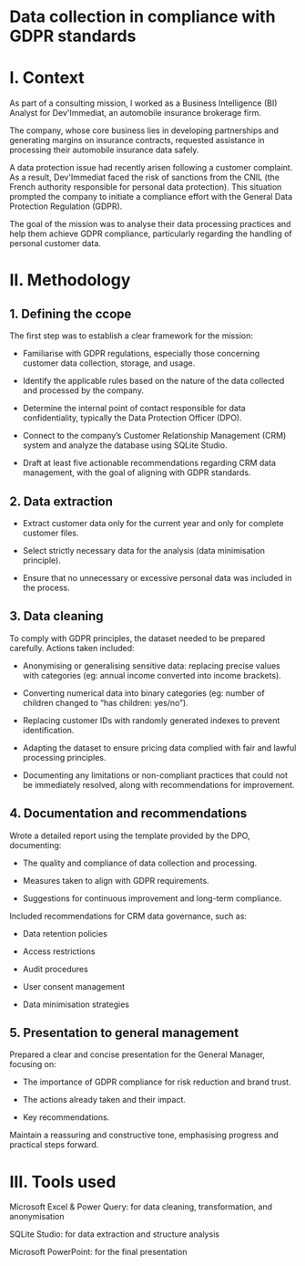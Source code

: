 # Data collection in compliance with GDPR standards
# I. Context
As part of a consulting mission, I worked as a Business Intelligence (BI) Analyst for Dev'Immediat, an automobile insurance brokerage firm.

The company, whose core business lies in developing partnerships and generating margins on insurance contracts, requested assistance in processing their automobile insurance data safely.

A data protection issue had recently arisen following a customer complaint. As a result, Dev'Immediat faced the risk of sanctions from the CNIL (the French authority responsible for personal data protection). This situation prompted the company to initiate a compliance effort with the General Data Protection Regulation (GDPR).

The goal of the mission was to analyse their data processing practices and help them achieve GDPR compliance, particularly regarding the handling of personal customer data.

# II. Methodology
## 1. Defining the ccope
The first step was to establish a clear framework for the mission:

- Familiarise with GDPR regulations, especially those concerning customer data collection, storage, and usage.

- Identify the applicable rules based on the nature of the data collected and processed by the company.

- Determine the internal point of contact responsible for data confidentiality, typically the Data Protection Officer (DPO).

- Connect to the company’s Customer Relationship Management (CRM) system and analyze the database using SQLite Studio.

- Draft at least five actionable recommendations regarding CRM data management, with the goal of aligning with GDPR standards.

## 2. Data extraction
- Extract customer data only for the current year and only for complete customer files.

- Select strictly necessary data for the analysis (data minimisation principle).

- Ensure that no unnecessary or excessive personal data was included in the process.

## 3. Data cleaning
To comply with GDPR principles, the dataset needed to be prepared carefully. Actions taken included:

- Anonymising or generalising sensitive data: replacing precise values with categories (eg: annual income converted into income brackets).

- Converting numerical data into binary categories (eg: number of children changed to “has children: yes/no”).

- Replacing customer IDs with randomly generated indexes to prevent identification.

- Adapting the dataset to ensure pricing data complied with fair and lawful processing principles.

- Documenting any limitations or non-compliant practices that could not be immediately resolved, along with recommendations for improvement.

## 4. Documentation and recommendations
Wrote a detailed report using the template provided by the DPO, documenting:

- The quality and compliance of data collection and processing.

- Measures taken to align with GDPR requirements.

- Suggestions for continuous improvement and long-term compliance.

Included recommendations for CRM data governance, such as:

- Data retention policies

- Access restrictions

- Audit procedures

- User consent management

- Data minimisation strategies

## 5. Presentation to general management
Prepared a clear and concise presentation for the General Manager, focusing on:

- The importance of GDPR compliance for risk reduction and brand trust.

- The actions already taken and their impact.

- Key recommendations.

Maintain a reassuring and constructive tone, emphasising progress and practical steps forward.

# III. Tools used
Microsoft Excel & Power Query: for data cleaning, transformation, and anonymisation

SQLite Studio: for data extraction and structure analysis

Microsoft PowerPoint: for the final presentation
